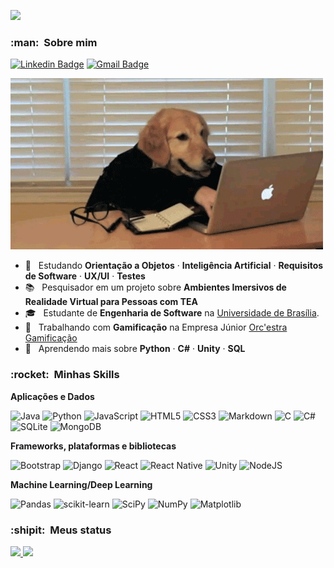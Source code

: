 ![](https://komarev.com/ghpvc/?username=iagoscm&label=Profile%20views&color=0e75b6&style=flat)
<h3> :man: &nbsp;Sobre mim </h3>

[![Linkedin Badge](https://img.shields.io/badge/-Iago_Campelo-blue?style=flat-square&logo=Linkedin&logoColor=white&link=https://www.linkedin.com/in/iagow/)](https://www.linkedin.com/in/iagow/)
[![Gmail Badge](https://img.shields.io/badge/-Gmail-c14438?style=flat-square&logo=Gmail&logoColor=white&link=mailto:iagomatosousa@gmail.com)](mailto:iagomatosousa@gmail.com)

![](https://github.com/iagoscm/iagoscm/blob/main/giphy.gif)

- 🤔 &nbsp; Estudando **Orientação a Objetos** · **Inteligência Artificial** · **Requisitos de Software** · **UX/UI** · **Testes**
- 📚 &nbsp; Pesquisador em um projeto sobre **Ambientes Imersivos de Realidade Virtual para Pessoas com TEA**
- 🎓 &nbsp; Estudante de **Engenharia de Software** na <a href="https://fga.unb.br/">Universidade de Brasília</a>.
- 💼 &nbsp; Trabalhando com **Gamificação** na Empresa Júnior <a href="https://orcestra.com.br/">Orc'estra Gamificação</a>
- 🌱 &nbsp; Aprendendo mais sobre **Python** · **C#** · **Unity** · **SQL**

<h3> :rocket: &nbsp;Minhas Skills </h3>

**Aplicações e Dados**

![Java](https://img.shields.io/badge/Java-ED8B00?style=for-the-badge&logo=java&logoColor=white)
![Python](https://img.shields.io/badge/Python-14354C?style=for-the-badge&logo=python&logoColor=white)
![JavaScript](https://img.shields.io/badge/JavaScript-F7DF1E?style=for-the-badge&logo=javascript&logoColor=black)
![HTML5](https://img.shields.io/badge/html5-%23E34F26.svg?style=for-the-badge&logo=html5&logoColor=white)
![CSS3](https://img.shields.io/badge/css3-%231572B6.svg?style=for-the-badge&logo=css3&logoColor=white)
![Markdown](https://img.shields.io/badge/Markdown-000000?style=for-the-badge&logo=markdown&logoColor=white)
![C](https://img.shields.io/badge/C-00599C?style=for-the-badge&logo=c&logoColor=white)
![C#](https://img.shields.io/badge/C%23-239120?style=for-the-badge&logo=c-sharp&logoColor=white)
![SQLite](https://img.shields.io/badge/SQLite-07405E?style=for-the-badge&logo=sqlite&logoColor=white)
![MongoDB](https://img.shields.io/badge/MongoDB-%234ea94b.svg?style=for-the-badge&logo=mongodb&logoColor=white)

**Frameworks, plataformas e bibliotecas**

![Bootstrap](https://img.shields.io/badge/Bootstrap-563D7C?style=for-the-badge&logo=bootstrap&logoColor=white)
![Django](https://img.shields.io/badge/django-%23092E20.svg?style=for-the-badge&logo=django&logoColor=white)
![React](https://img.shields.io/badge/React-20232A?style=for-the-badge&logo=react&logoColor=61DAFB)
![React Native](https://img.shields.io/badge/React_Native-20232A?style=for-the-badge&logo=react&logoColor=61DAFB)
![Unity](https://img.shields.io/badge/Unity-100000?style=for-the-badge&logo=unity&logoColor=white)
![NodeJS](https://img.shields.io/badge/node.js-6DA55F?style=for-the-badge&logo=node.js&logoColor=white)

**Machine Learning/Deep Learning**

![Pandas](https://img.shields.io/badge/pandas-%23150458.svg?style=for-the-badge&logo=pandas&logoColor=white)
![scikit-learn](https://img.shields.io/badge/scikit--learn-%23F7931E.svg?style=for-the-badge&logo=scikit-learn&logoColor=white)
![SciPy](https://img.shields.io/badge/SciPy-%230C55A5.svg?style=for-the-badge&logo=scipy&logoColor=%white)
![NumPy](https://img.shields.io/badge/numpy-%23013243.svg?style=for-the-badge&logo=numpy&logoColor=white)
![Matplotlib](https://img.shields.io/badge/Matplotlib-%23ffffff.svg?style=for-the-badge&logo=Matplotlib&logoColor=black)


<h3> :shipit: &nbsp;Meus status </h3>

  <a href="https://github.com/iagoscm">
  <img height="180em" src="https://github-readme-stats.vercel.app/api?username=iagoscm&show_icons=true&theme=tokyonight&include_all_commits=true&count_private=true"></img>
  <img height="180em" src="https://github-readme-stats.vercel.app/api/top-langs/?username=iagoscm&layout=compact&langs_count=7&theme=tokyonight"></img>

